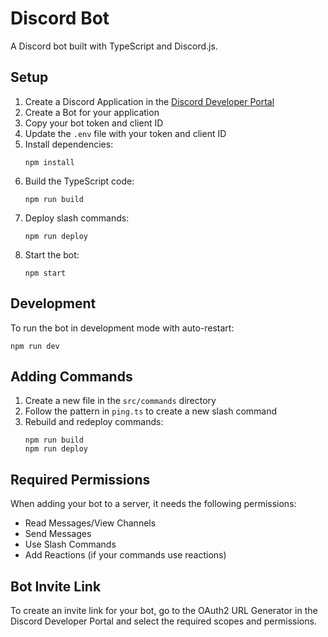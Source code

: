 # Discord Bot

A Discord bot built with TypeScript and Discord.js.

## Setup

1. Create a Discord Application in the [Discord Developer Portal](https://discord.com/developers/applications)
2. Create a Bot for your application
3. Copy your bot token and client ID
4. Update the `.env` file with your token and client ID
5. Install dependencies:
   ```
   npm install
   ```
6. Build the TypeScript code:
   ```
   npm run build
   ```
7. Deploy slash commands:
   ```
   npm run deploy
   ```
8. Start the bot:
   ```
   npm start
   ```

## Development

To run the bot in development mode with auto-restart:
```
npm run dev
```

## Adding Commands

1. Create a new file in the `src/commands` directory
2. Follow the pattern in `ping.ts` to create a new slash command
3. Rebuild and redeploy commands:
   ```
   npm run build
   npm run deploy
   ```

## Required Permissions

When adding your bot to a server, it needs the following permissions:
- Read Messages/View Channels
- Send Messages
- Use Slash Commands
- Add Reactions (if your commands use reactions)

## Bot Invite Link

To create an invite link for your bot, go to the OAuth2 URL Generator in the Discord Developer Portal and select the required scopes and permissions.
